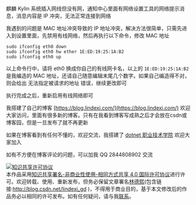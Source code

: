 
麒麟 Kylin 系统插入网线但没有网，通知中心里面有网络设置工具的网络提示消息，消息内容是 IP 冲突，无法正常连接到网络

<!--more-->


<!-- 发布 -->
<!-- 博客 -->

我遇到的问题是 MAC 地址冲突导致的 IP 地址冲突，解决方法很简单，只需先进入到设置里面，先禁用有线网络，然后再执行以下命令，修改 MAC 地址

```
sudo ifconfig eth0 down
sudo ifconfig eth0 hw ether 1E:ED:19:25:1A:B2
sudo ifconfig eth0 up
```

以上命令行中，请将 eth0 换成你自己的有线网卡名，以上的 `1E:ED:19:25:1A:B2` 是我编造的 MAC 地址，还请自己随意编辑末尾几个数字。如果自己编造得不对，则会给出 无法指定被请求的地址 错误，继续更改即可

执行完成之后，重新启用有线网络即可


我搭建了自己的博客 [https://blog.lindexi.com/](https://blog.lindexi.com/) 欢迎大家访问，里面有很多新的博客。只有在我看到博客写成熟之后才会放在csdn或博客园，但是一旦发布了就不再更新

如果在博客看到有任何不懂的，欢迎交流，我搭建了 [dotnet 职业技术学院](https://t.me/dotnet_campus) 欢迎大家加入

如有不方便在博客评论的问题，可以加我 QQ 2844808902 交流

<a rel="license" href="http://creativecommons.org/licenses/by-nc-sa/4.0/"><img alt="知识共享许可协议" style="border-width:0" src="https://licensebuttons.net/l/by-nc-sa/4.0/88x31.png" /></a><br />本作品采用<a rel="license" href="http://creativecommons.org/licenses/by-nc-sa/4.0/">知识共享署名-非商业性使用-相同方式共享 4.0 国际许可协议</a>进行许可。欢迎转载、使用、重新发布，但务必保留文章署名[林德熙](http://blog.csdn.net/lindexi_gd)(包含链接:http://blog.csdn.net/lindexi_gd )，不得用于商业目的，基于本文修改后的作品务必以相同的许可发布。如有任何疑问，请与我[联系](mailto:lindexi_gd@163.com)。